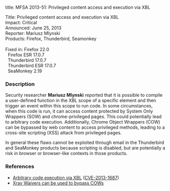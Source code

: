 title: MFSA 2013-51: Privileged content access and execution via XBL

<p>
<span class="label">Title:</span>      Privileged content access and execution
via XBL<br/>
<span class="label">Impact:</span>     Critical<br/>
<span class="label">Announced:</span>  June 25, 2013<br/>
<span class="label">Reporter:</span>   Mariusz Mlynski<br/>
<span class="label">Products:</span>   Firefox, Thunderbird, Seamonkey<br/>
<br/>
<span class="label">Fixed in:</span>   Firefox 22.0<br/>
<span class="label">&#160;</span>      Firefox ESR 17.0.7<br/>
<span class="label">&#160;</span>      Thunderbird 17.0.7<br/>
<span class="label">&#160;</span>      Thunderbird ESR 17.0.7<br/>
<span class="label">&#160;</span>      SeaMonkey 2.19<br/>
</p>


<h3>Description</h3>

<p>Security researcher <strong>Mariusz Mlynski</strong> reported that it is
possible to compile a user-defined function in the XBL scope of a specific
element and then trigger an event within this scope to run code. In some
circumstances, when this code is run, it can access content protected by System
Only Wrappers (SOW) and chrome-privileged pages. This could potentially lead to
arbitrary code execution. Additionally, Chrome Object Wrappers (COW) can be
bypassed by web content to access privileged methods, leading to a cross-site
scripting (XSS) attack from privileged pages.</p>

<p class="note">In general these flaws cannot be exploited through email in the
Thunderbird and SeaMonkey products because scripting is disabled, but are
potentially a risk in browser or browser-like contexts in those products.</p>


<h3>References</h3>

<ul>
  <li><a href="https://bugzilla.mozilla.org/show_bug.cgi?id=863933">
       Arbitrary code execution via XBL</a> (<a href="http://cve.mitre.org/cgi-bin/cvename.cgi?name=CVE-2013-1687" class="ex-ref">CVE-2013-1687</a>)</li>
  <li><a href="https://bugzilla.mozilla.org/show_bug.cgi?id=866823">
        Xray Waivers can be used to bypass COWs</a></li>
</ul>



